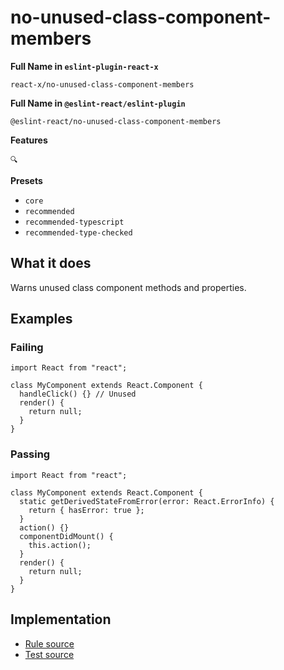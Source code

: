 # no-unused-class-component-members

**Full Name in `eslint-plugin-react-x`**

```plain copy
react-x/no-unused-class-component-members
```

**Full Name in `@eslint-react/eslint-plugin`**

```plain copy
@eslint-react/no-unused-class-component-members
```

**Features**

`🔍`

**Presets**

- `core`
- `recommended`
- `recommended-typescript`
- `recommended-type-checked`

## What it does

Warns unused class component methods and properties.

## Examples

### Failing

```tsx
import React from "react";

class MyComponent extends React.Component {
  handleClick() {} // Unused
  render() {
    return null;
  }
}
```

### Passing

```tsx
import React from "react";

class MyComponent extends React.Component {
  static getDerivedStateFromError(error: React.ErrorInfo) {
    return { hasError: true };
  }
  action() {}
  componentDidMount() {
    this.action();
  }
  render() {
    return null;
  }
}
```

## Implementation

- [Rule source](https://github.com/Rel1cx/eslint-react/tree/main/packages/plugins/eslint-plugin-react-x/src/rules/no-unused-class-component-members.ts)
- [Test source](https://github.com/Rel1cx/eslint-react/tree/main/packages/plugins/eslint-plugin-react-x/src/rules/no-unused-class-component-members.spec.ts)
